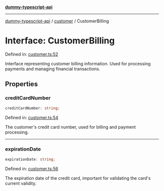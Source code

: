 [**dummy-typescript-api**](../../README.md)

***

[dummy-typescript-api](../../README.md) / [customer](../README.md) / CustomerBilling

# Interface: CustomerBilling

Defined in: [customer.ts:52](https://github.com/typedoc2md/dummy-typescript-api/blob/main/src/customer.ts#L52)

Interface representing customer billing information.
Used for processing payments and managing financial transactions.

## Properties

### creditCardNumber

```ts
creditCardNumber: string;
```

Defined in: [customer.ts:54](https://github.com/typedoc2md/dummy-typescript-api/blob/main/src/customer.ts#L54)

The customer's credit card number, used for billing and payment processing.

***

### expirationDate

```ts
expirationDate: string;
```

Defined in: [customer.ts:56](https://github.com/typedoc2md/dummy-typescript-api/blob/main/src/customer.ts#L56)

The expiration date of the credit card, important for validating the card's current validity.
